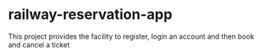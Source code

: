 # railway-reservation-app
This project provides the facility to register, login an account and then book and cancel a ticket
